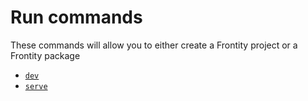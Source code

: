 # Run commands

These commands will allow you to either create a Frontity project or a Frontity package

* [`dev`](dev.md)
* [`serve`](serve.md)

